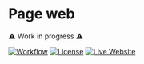 # Page web

:warning: Work in progress :warning:

[![Workflow](https://img.shields.io/github/workflow/status/ythepaut/webpage/Test/master?style=for-the-badge)](#)
[![License](https://img.shields.io/github/license/ythepaut/webpage?style=for-the-badge)](https://github.com/ythepaut/webpage/blob/master/LICENSE)
[![Live Website](https://img.shields.io/website?down_color=red&down_message=Unavailable&label=Live%20Website&style=for-the-badge&up_color=green&up_message=Online&url=https%3A%2F%2Fwww.ythepaut.com%2F)](https://www.ythepaut.com/)

